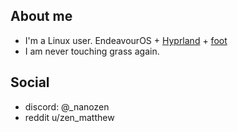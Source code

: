 ## About me

- I'm a Linux user. EndeavourOS + [Hyprland](https://github.com/hyprwm/hyprland) + [foot](https://codeberg.org/dnkl/foot)
- I am never touching grass again.

## Social

- discord: @\_nanozen
- reddit u/zen_matthew

<!--
**xevansz/xevansz** is a ✨ _special_ ✨ repository because its `README.md` (this file) appears on your GitHub profile.

Here are some ideas to get you started:

- 🔭 I’m currently working on ...
- 🌱 I’m currently learning ...
- 👯 I’m looking to collaborate on ...
- 🤔 I’m looking for help with ...
- 💬 Ask me about ...
- 📫 How to reach me: ...
- 😄 Pronouns: ...
- ⚡ Fun fact: ...
-->

